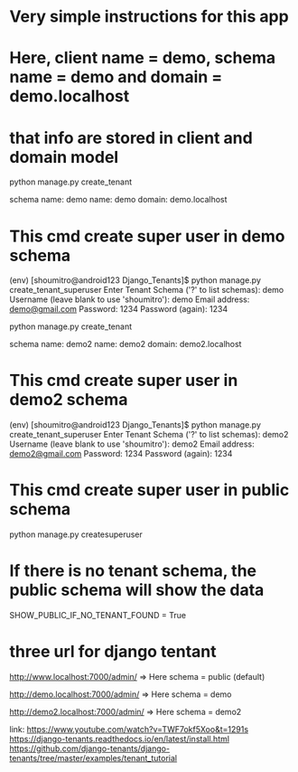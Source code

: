 # Very simple instructions for this app

# Here, client name = demo, schema name = demo and domain = demo.localhost 
# that info are stored in client and domain model
python manage.py create_tenant

schema name: demo
name: demo
domain: demo.localhost

# This cmd create super user in demo schema
(env) [shoumitro@android123 Django_Tenants]$ python manage.py create_tenant_superuser
Enter Tenant Schema ('?' to list schemas): demo
Username (leave blank to use 'shoumitro'): demo
Email address: demo@gmail.com
Password: 1234
Password (again): 1234


python manage.py create_tenant

schema name: demo2
name: demo2
domain: demo2.localhost

# This cmd create super user in demo2 schema
(env) [shoumitro@android123 Django_Tenants]$ python manage.py create_tenant_superuser
Enter Tenant Schema ('?' to list schemas): demo2
Username (leave blank to use 'shoumitro'): demo2
Email address: demo2@gmail.com
Password: 1234
Password (again): 1234



# This cmd create super user in public schema
python manage.py createsuperuser


# If there is no tenant schema, the public schema will show the data
SHOW_PUBLIC_IF_NO_TENANT_FOUND = True


# three url for django tentant
http://www.localhost:7000/admin/ => Here schema = public (default)

http://demo.localhost:7000/admin/ => Here schema = demo

http://demo2.localhost:7000/admin/ => Here schema = demo2

link:
https://www.youtube.com/watch?v=TWF7okf5Xoo&t=1291s
https://django-tenants.readthedocs.io/en/latest/install.html
https://github.com/django-tenants/django-tenants/tree/master/examples/tenant_tutorial